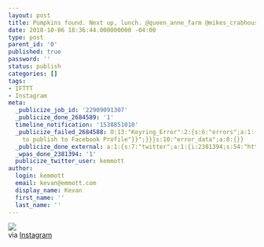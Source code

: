 ```yaml
---
layout: post
title: Pumpkins found. Next up, lunch. @queen_anne_farm @mikes_crabhouse
date: 2018-10-06 18:36:44.000000000 -04:00
type: post
parent_id: '0'
published: true
password: ''
status: publish
categories: []
tags:
- IFTTT
- Instagram
meta:
  _publicize_job_id: '22909091307'
  _publicize_done_2684589: '1'
  timeline_notification: '1538851010'
  _publicize_failed_2684588: O:13:"Keyring_Error":2:{s:6:"errors";a:1:{s:30:"facebook-profile-publish-error";a:1:{i:0;a:1:{s:4:"body";s:64:"{"error":{"message":"Attempted
    to publish to Facebook Profile"}}";}}}s:10:"error_data";a:0:{}}
  _publicize_done_external: a:1:{s:7:"twitter";a:1:{i:2381394;s:54:"https://twitter.com/kemmott/status/1048643263152812032";}}
  _wpas_done_2381394: '1'
  publicize_twitter_user: kemmott
author:
  login: kemmott
  email: kevan@emmott.com
  display_name: Kevan
  first_name: ''
  last_name: ''
---
```

<div><img src="{{ site.url }}/assets//images/blog/f9b35-42440419_1054873168027908_1190881225168644626_n.jpg" style="max-width:600px;" />
<div>via <a href="https://ift.tt/2zV5dSR">Instagram</a></div>
</div>
